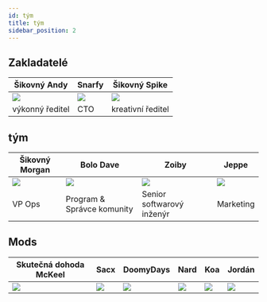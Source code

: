 ```yaml
---
id: tým
title: tým
sidebar_position: 2
---
```


## Zakladatelé

| Šikovný Andy            | Snarfy               | Šikovný Spike            |
| ----------------------- | -------------------- | ------------------------ |
| ![](/img/NiftyAndy.png) | ![](/img/snarfy.png) | ![](/img/NiftySpike.png) |
| výkonný ředitel         | CTO                  | kreativní ředitel        |

## tým

| Šikovný Morgan            | Bolo Dave                  | Zoiby                     | Jeppe               |
| ------------------------- | -------------------------- | ------------------------- | ------------------- |
| ![](/img/NiftyMorgan.png) | ![](/img/bolo.png)         | ![](/img/zoiby.png)       | ![](/img/jeppe.png) |
| VP Ops                    | Program & Správce komunity | Senior softwarový inženýr | Marketing           |

## Mods

| Skutečná dohoda McKeel | Sacx               | DoomyDays           | Nard               | Koa               | Jordán               |
| ---------------------- | ------------------ | ------------------- | ------------------ | ----------------- | -------------------- |
| ![](/img/realdeal.png) | ![](/img/sacx.png) | ![](/img/doomy.png) | ![](/img/nard.png) | ![](/img/koa.png) | ![](/img/jordan.png) |

